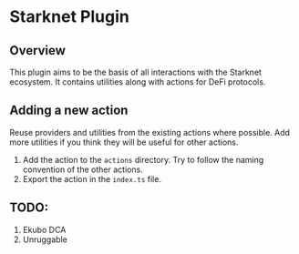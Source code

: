 # Starknet Plugin

## Overview

This plugin aims to be the basis of all interactions with the Starknet ecosystem. It contains utilities along with actions for DeFi protocols.

## Adding a new action

Reuse providers and utilities from the existing actions where possible. Add more utilities if you think they will be useful for other actions.

1. Add the action to the `actions` directory. Try to follow the naming convention of the other actions.
2. Export the action in the `index.ts` file.

## TODO:

1. Ekubo DCA
2. Unruggable
